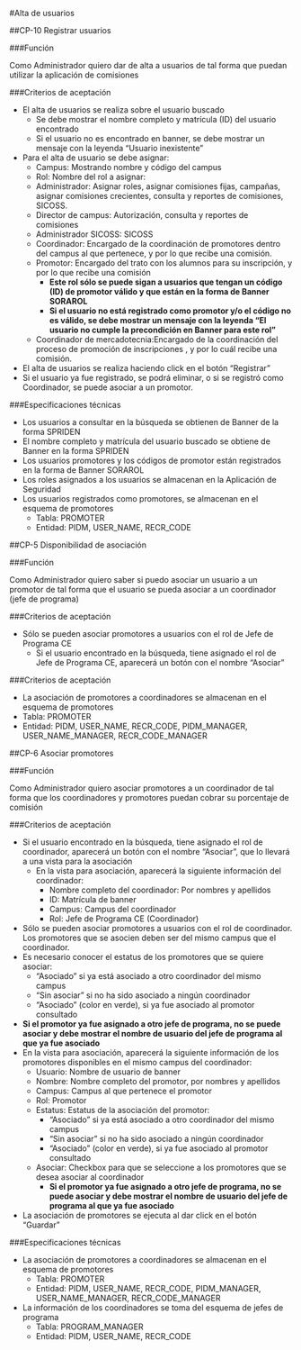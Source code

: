 #Alta de usuarios

##CP-10 Registrar usuarios 

###Función

Como Administrador
quiero dar de alta a usuarios
de tal forma que puedan utilizar la aplicación de comisiones 

###Criterios de aceptación

- El alta de usuarios se realiza sobre el usuario buscado 
	- Se debe mostrar el nombre completo y matrícula (ID) del usuario encontrado
	- Si el usuario no es encontrado en banner, se debe mostrar un mensaje con la leyenda “Usuario inexistente” 
- Para el alta de usuario se debe asignar:
	- Campus: Mostrando nombre y código del campus
	- Rol: Nombre del rol a asignar:
	- Administrador: Asignar roles, asignar comisiones fijas, campañas, asignar comisiones crecientes, consulta y reportes de comisiones, SICOSS. 
	- Director de campus: Autorización, consulta y reportes de comisiones
	- Administrador SICOSS: SICOSS
	- Coordinador: Encargado de la coordinación de promotores dentro del campus al que pertenece, y por lo que recibe una comisión.
	- Promotor: Encargado del trato con los alumnos para su inscripción, y por lo que recibe una comisión 
		- **Este rol sólo se puede sigan a usuarios que tengan un código (ID) de promotor válido y que están en la forma de Banner SORAROL**
		- **Si el usuario no está registrado como promotor y/o el código no es válido, se debe mostrar un mensaje con la leyenda “El usuario no cumple la precondición en Banner para este rol”**
	- Coordinador de mercadotecnia:Encargado de la coordinación del proceso de promoción de inscripciones , y por lo cuál recibe una comisión.  
- El alta de usuarios se realiza haciendo click en el botón “Registrar”
- Si el usuario ya fue registrado, se podrá eliminar, o si se registró como Coordinador, se puede asociar a un promotor.  

###Especificaciones técnicas

-  Los usuarios a consultar en la búsqueda se obtienen de Banner de la forma SPRIDEN
- El nombre completo y matrícula del usuario buscado se obtiene de Banner en la forma SPRIDEN
- Los usuarios promotores y los códigos de promotor están registrados en la forma de Banner SORAROL
- Los roles asignados a los usuarios se almacenan en la Aplicación de Seguridad
- Los usuarios registrados como promotores, se almacenan en el esquema de promotores 
	- Tabla: PROMOTER
	- Entidad:  PIDM, USER_NAME, RECR_CODE

##CP-5 Disponibilidad de asociación 

###Función

Como Administrador
quiero saber si puedo asociar un usuario a un promotor 
de tal forma que el usuario se pueda asociar a un coordinador (jefe de programa)


###Criterios de aceptación

- Sólo se pueden asociar promotores a usuarios con el rol de Jefe de Programa CE
	- Si el usuario encontrado en la búsqueda, tiene asignado el rol de Jefe de Programa CE, aparecerá un botón con el nombre “Asociar”


###Criterios de aceptación

- La asociación de promotores a coordinadores se almacenan en el esquema de promotores 
- Tabla: PROMOTER
- Entidad:  PIDM, USER_NAME, RECR_CODE, PIDM_MANAGER, USER_NAME_MANAGER, RECR_CODE_MANAGER

##CP-6 Asociar promotores 

###Función

Como Administrador
quiero asociar promotores a un coordinador
de tal forma que los coordinadores y promotores puedan cobrar su porcentaje de comisión 

###Criterios de aceptación

- Si el usuario encontrado en la búsqueda, tiene asignado el rol de coordinador, aparecerá un botón con el nombre “Asociar”, que lo llevará a una vista para la asociación
	- En la vista para asociación, aparecerá la siguiente información del coordinador:
		- Nombre completo del coordinador: Por nombres y apellidos
		- ID: Matrícula de banner
		- Campus: Campus del coordinador
		- Rol: Jefe de Programa CE (Coordinador)
- Sólo se pueden asociar promotores a usuarios con el rol de coordinador. Los promotores que se asocien deben ser del mismo campus que el coordinador.
- Es necesario conocer el estatus de los promotores que se quiere asociar: 
	- “Asociado” si ya está asociado a otro coordinador del mismo campus
	- “Sin asociar” si no ha sido asociado a ningún coordinador
	- “Asociado” (color en verde), si ya fue asociado al promotor consultado
- **Si el promotor ya fue asignado a otro jefe de programa, no se puede asociar y debe mostrar el nombre de usuario del jefe de programa al que ya fue asociado**
- En la vista para asociación, aparecerá la siguiente información de los promotores disponibles en el mismo campus del coordinador:
	- Usuario: Nombre de usuario de banner
	- Nombre: Nombre completo del promotor, por nombres y apellidos
	- Campus: Campus al que pertenece el promotor 
	- Rol: Promotor
	- Estatus: Estatus de la asociación del promotor: 
		- “Asociado” si ya está asociado a otro coordinador del mismo campus
		- “Sin asociar” si no ha sido asociado a ningún coordinador
		- “Asociado” (color en verde), si ya fue asociado al promotor consultado
	- Asociar: Checkbox para que se seleccione a los promotores que se desea asociar al coordinador 
		- **Si el promotor ya fue asignado a otro jefe de programa, no se puede asociar y debe mostrar el nombre de usuario del jefe de programa al que ya fue asociado**
- La asociación de promotores se ejecuta al dar click en el botón “Guardar” 

###Especificaciones técnicas 

- La asociación de promotores a coordinadores se almacenan en el esquema de promotores 
	- Tabla: PROMOTER
	- Entidad:  PIDM, USER_NAME, RECR_CODE, PIDM_MANAGER, USER_NAME_MANAGER, RECR_CODE_MANAGER
- La información de los coordinadores se toma del esquema de jefes de programa
	- Tabla: PROGRAM_MANAGER
	- Entidad:  PIDM, USER_NAME, RECR_CODE

